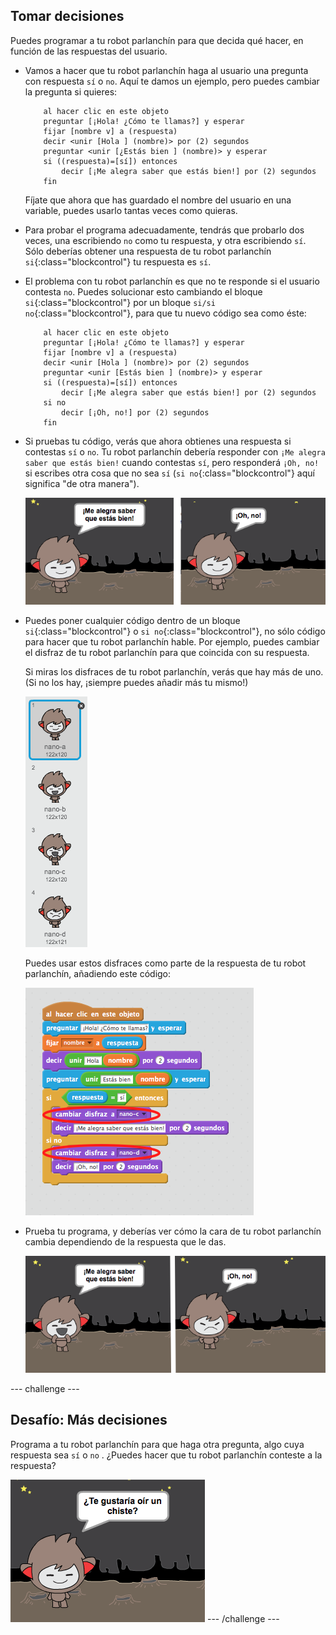 ## Tomar decisiones

Puedes programar a tu robot parlanchín para que decida qué hacer, en función de las respuestas del usuario.

+ Vamos a hacer que tu robot parlanchín haga al usuario una pregunta con respuesta `sí` o `no`. Aquí te damos un ejemplo, pero puedes cambiar la pregunta si quieres:

	```blocks
		al hacer clic en este objeto
		preguntar [¡Hola! ¿Cómo te llamas?] y esperar
		fijar [nombre v] a (respuesta)
		decir <unir [Hola ] (nombre)> por (2) segundos
		preguntar <unir [¿Estás bien ] (nombre)> y esperar
		si ((respuesta)=[sí]) entonces
			decir [¡Me alegra saber que estás bien!] por (2) segundos
		fin
	```

	Fíjate que ahora que has guardado el nombre del usuario en una variable, puedes usarlo tantas veces como quieras.

+ Para probar el programa adecuadamente, tendrás que probarlo dos veces, una escribiendo `no` como tu respuesta, y otra escribiendo `sí`. Sólo deberías obtener una respuesta de tu robot parlanchín `si`{:class="blockcontrol"} tu respuesta es `sí`.

+ El problema con tu robot parlanchín es que no te responde si el usuario contesta `no`. Puedes solucionar esto cambiando el bloque `si`{:class="blockcontrol"} por un bloque `si/si no`{:class="blockcontrol"}, para que tu nuevo código sea como éste:

	```blocks
		al hacer clic en este objeto
		preguntar [¡Hola! ¿Cómo te llamas?] y esperar
		fijar [nombre v] a (respuesta)
		decir <unir [Hola ] (nombre)> por (2) segundos
		preguntar <unir [Estás bien ] (nombre)> y esperar
		si ((respuesta)=[sí]) entonces
			decir [¡Me alegra saber que estás bien!] por (2) segundos
		si no
			decir [¡Oh, no!] por (2) segundos
		fin
	```

+ Si pruebas tu código, verás que ahora obtienes una respuesta si contestas `sí` o `no`. Tu robot parlanchín debería responder con `¡Me alegra saber que estás bien!` cuando contestas `sí`, pero responderá `¡Oh, no!` si escribes otra cosa que no sea `sí` (`si no`{:class="blockcontrol"} aquí significa "de otra manera").

	![screenshot](images/chatbot-else.png)

+ Puedes poner cualquier código dentro de un bloque `si`{:class="blockcontrol"} o `si no`{:class="blockcontrol"}, no sólo código para hacer que tu robot parlanchín hable. Por ejemplo, puedes cambiar el disfraz de tu robot parlanchín para que coincida con su respuesta.

	Si miras los disfraces de tu robot parlanchín, verás que hay más de uno. (Si no los hay, ¡siempre puedes añadir más tu mismo!)

	![screenshot](images/chatbot-costumes.png)

	Puedes usar estos disfraces como parte de la respuesta de tu robot parlanchín, añadiendo este código:

	![screenshot](images/chatbot-costumes-code.png)

+ Prueba tu programa, y deberías ver cómo la cara de tu robot parlanchín cambia dependiendo de la respuesta que le das.

	![screenshot](images/chatbot-face.png)

--- challenge ---
## Desafío: Más decisiones

Programa a tu robot parlanchín para que haga otra pregunta, algo cuya respuesta sea `sí` o `no` . ¿Puedes hacer que tu robot parlanchín conteste a la respuesta?

![screenshot](images/chatbot-joke.png)
--- /challenge ---
